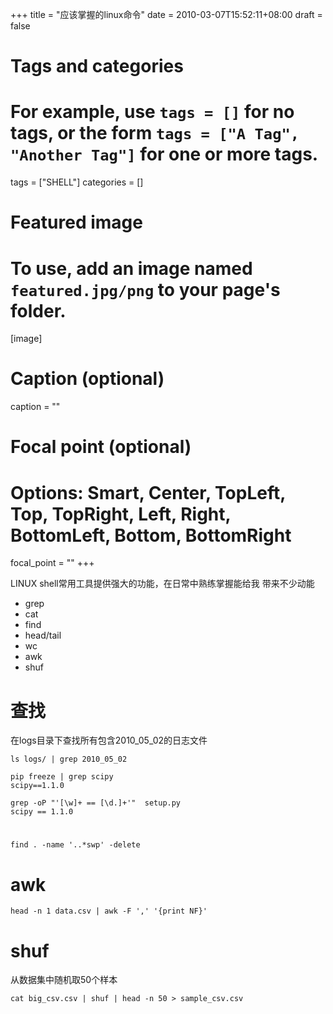 +++
title = "应该掌握的linux命令"
date = 2010-03-07T15:52:11+08:00
draft = false

# Tags and categories
# For example, use `tags = []` for no tags, or the form `tags = ["A Tag", "Another Tag"]` for one or more tags.
tags = ["SHELL"]
categories = []

# Featured image
# To use, add an image named `featured.jpg/png` to your page's folder. 
[image]
  # Caption (optional)
  caption = ""

  # Focal point (optional)
  # Options: Smart, Center, TopLeft, Top, TopRight, Left, Right, BottomLeft, Bottom, BottomRight
  focal_point = ""
+++


LINUX shell常用工具提供强大的功能，在日常中熟练掌握能给我
带来不少动能

- grep
- cat
- find
- head/tail
- wc
- awk
- shuf

# 查找

在logs目录下查找所有包含2010_05_02的日志文件

```
ls logs/ | grep 2010_05_02
```

```
pip freeze | grep scipy
scipy==1.1.0
```

```
grep -oP "'[\w]+ == [\d.]+'"  setup.py
scipy == 1.1.0
```

#

```
find . -name '..*swp' -delete
```

# awk

```
head -n 1 data.csv | awk -F ',' '{print NF}'
```

# shuf

从数据集中随机取50个样本
```
cat big_csv.csv | shuf | head -n 50 > sample_csv.csv
```